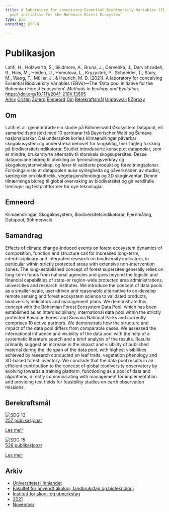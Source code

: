 ```yaml
---
title: A laboratory for conceiving Essential Biodiversity Variables (EBVs)—The ‘Data
  pool initiative for the Bohemian Forest Ecosystem’
type: pub
encoding: UTF-8

---
```

<h1>Publikasjon</h1>
<article id="csl-bib-container-3ZGRAKRC" class="csl-bib-container">
  <div class="csl-bib-body"> <div class="csl-entry">Latifi, H., Holzwarth, S., Skidmore, A., Bruna, J., Cervenka, J., Darvishzadeh, R., Hais, M., Heiden, U., Homolova, L., Kryzystek, P., Schneider, T., Stary, M., Wang, T., Müller, J., &#38; Heurich, M. D. (2021). A laboratory for conceiving Essential Biodiversity Variables (EBVs)—The ‘Data pool initiative for the Bohemian Forest Ecosystem’. <i>Methods in Ecology and Evolution</i>. <a href="https://doi.org/10.1111/2041-210X.13695">https://doi.org/10.1111/2041-210X.13695</a></div> </div>
  <div class="csl-bib-buttons">
    <a href="#taxonomy-article-3ZGRAKRC" alt="archive" class="csl-bib-button">Arkiv</a>
    <a href="https://app.cristin.no/results/show.jsf?id=1954272" alt="Cristin" class="csl-bib-button">Cristin</a>
    <a href="http://zotero.org/groups/5881554/items/3ZGRAKRC" alt="Zotero" class="csl-bib-button">Zotero</a>
    <a href="#keywords-article-3ZGRAKRC" alt="keywords" class="csl-bib-button">Emneord</a>
    <a href="#about-article-3ZGRAKRC" alt="about_pub" class="csl-bib-button">Om</a>
    <a href="#sdg-article-3ZGRAKRC" alt="sdg" class="csl-bib-button">Berekraftsmål</a>
    <a href="https://onlinelibrary.wiley.com/doi/pdfdirect/10.1111/2041-210X.13695" alt="Unpaywall" class="csl-bib-button">Unpaywall</a>
    <a href="https://onlinelibrary.wiley.com/doi/pdfdirect/10.1111/2041-210X.13695" alt="EZproxy" class="csl-bib-button">EZproxy</a>
  </div>
  <div id="csl-bib-meta-container-3ZGRAKRC"></div>
</article>
<div id="csl-bib-meta-3ZGRAKRC" class="csl-bib-meta">
  <article id="about-article-3ZGRAKRC" class="about_pub-article">
    <h1>Om</h1>
    Latifi et al. gjennomførte ein studie på Böhmerwald Økosystem Datapool, eit samarbeidsprosjekt med 10 partnarar frå Bayerischer Wald og Šumava nasjonalparkar. Dei undersøkte korleis klimaendringar påverkar skogøkosystem og understreka behovet for langsiktig, tverrfagleg forsking på biodiversitetsindikatorar. Studiet introduserte konseptet datapoolar, som er mindre, brukarstyrte alternativ til storskala skogsupersites. Desse datapoolane bidreg til utvikling av fjernmålingsverktøy og skogøkosystemvitskap, og fører til validerte produkt og forvaltningsplanar. Forskinga viste at datapoolen auka synlegheita og påverknaden av studiar, særleg dei om bladtrekk, vegetasjonsfenologi og 3D skoginventar. Denne tilnærminga bidreg til global overvaking av biodiversitet og gir verdifulle trenings- og testplattformer for nye teknologiar.
  </article>
  <article id="keywords-article-3ZGRAKRC" class="keywords-article">
    <h1>Emneord</h1>
    Klimaendringar, Skogøkosystem, Biodiversitetsindikatorar, Fjernmåling, Datapool, Böhmerwald
  </article>
  <article id="abstract-article-3ZGRAKRC" class="abstract-article">
    <h1>Samandrag</h1>
    Effects of climate change-induced events on forest ecosystem dynamics of composition, function and structure call for increased long-term, interdisciplinary and integrated research on biodiversity indicators, in particular within strictly protected areas with extensive non-intervention zones. The long-established concept of forest supersites generally relies on long-term funds from national agencies and goes beyond the logistic and financial capabilities of state-or region-wide protected area administrations, universities and research institutes.  We introduce the concept of data pools as a smaller-scale, user-driven and reasonable alternative to co-develop remote sensing and forest ecosystem science to validated products, biodiversity indicators and management plans. We demonstrate this concept with the Bohemian Forest Ecosystem Data Pool, which has been established as an interdisciplinary, international data pool within the strictly protected Bavarian Forest and Šumava National Parks and currently comprises 10 active partners. We demonstrate how the structure and impact of the data pool differs from comparable cases. We assessed the international influence and visibility of the data pool with the help of a systematic literature search and a brief analysis of the results. Results primarily suggest an increase in the impact and visibility of published material during the life span of the data pool, with highest visibilities achieved by research 
conducted on leaf traits, vegetation phenology and 3D-based 
forest inventory. We conclude that the data pool results in an efficient contribution to the concept of global biodiversity observatory by evolving towards a training platform, functioning as a pool of data and algorithms, directly communicating with management for implementation and providing test fields for feasibility studies on earth observation missions.
  </article>
  <article id="sdg-article-3ZGRAKRC" class="sdg-article">
    <h1>Berekraftsmål</h1>
    <div class="sdg-container"><div id="sdg13" class="sdg">
        <img src="{{< params subfolder >}}images/sdg/sdg13_nn.png" class="image" alt="SDG 13">
        <div class="sdg-overlay">
          <a href="{{< params subfolder >}}nn/archive/?sdg=13#archive" class="sdg-publication-count"><span>257</span> publikasjonar</a>
          <p><a href="https://fn.no/om-fn/fns-baerekraftsmaal/stoppe-klimaendringene?lang=nno-NO" class="sdg-read-more">Les meir</a></p>
        </div>
      </div> <div id="sdg15" class="sdg">
        <img src="{{< params subfolder >}}images/sdg/sdg15_nn.png" class="image" alt="SDG 15">
        <div class="sdg-overlay">
          <a href="{{< params subfolder >}}nn/archive/?sdg=15#archive" class="sdg-publication-count"><span>538</span> publikasjonar</a>
          <p><a href="https://fn.no/om-fn/fns-baerekraftsmaal/livet-paa-land?lang=nno-NO" class="sdg-read-more">Les meir</a></p>
        </div>
      </div></div>
  </article>
  <article id="taxonomy-article-3ZGRAKRC" class="taxonomy-article">
    <h1>Arkiv</h1>
    <ul>
      <li><a href="{{< params subfolder >}}nn/archive/?key=3DCRN523">Universitetet i Innlandet</a></li>
      <li><a href="{{< params subfolder >}}nn/archive/?key=T77LXH6D">Fakultet for anvendt økologi, landbruksfag og bioteknologi</a></li>
      <li><a href="{{< params subfolder >}}nn/archive/?key=7TRARPE3">Institutt for skog- og utmarksfag</a></li>
      <li><a href="{{< params subfolder >}}nn/archive/?key=5LT6Q2XL">2021</a></li>
      <li><a href="{{< params subfolder >}}nn/archive/?key=XJI2FSP6">November</a></li>
    </ul>
  </article>
</div>

